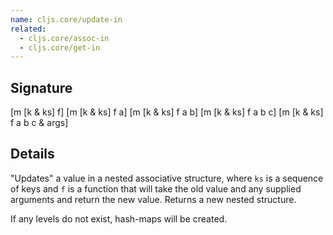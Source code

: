 ```yaml
---
name: cljs.core/update-in
related:
  - cljs.core/assoc-in
  - cljs.core/get-in
---
```


## Signature
[m [k & ks] f]
[m [k & ks] f a]
[m [k & ks] f a b]
[m [k & ks] f a b c]
[m [k & ks] f a b c & args]


## Details

"Updates" a value in a nested associative structure, where `ks` is a sequence of
keys and `f` is a function that will take the old value and any supplied
arguments and return the new value. Returns a new nested structure.

If any levels do not exist, hash-maps will be created.
